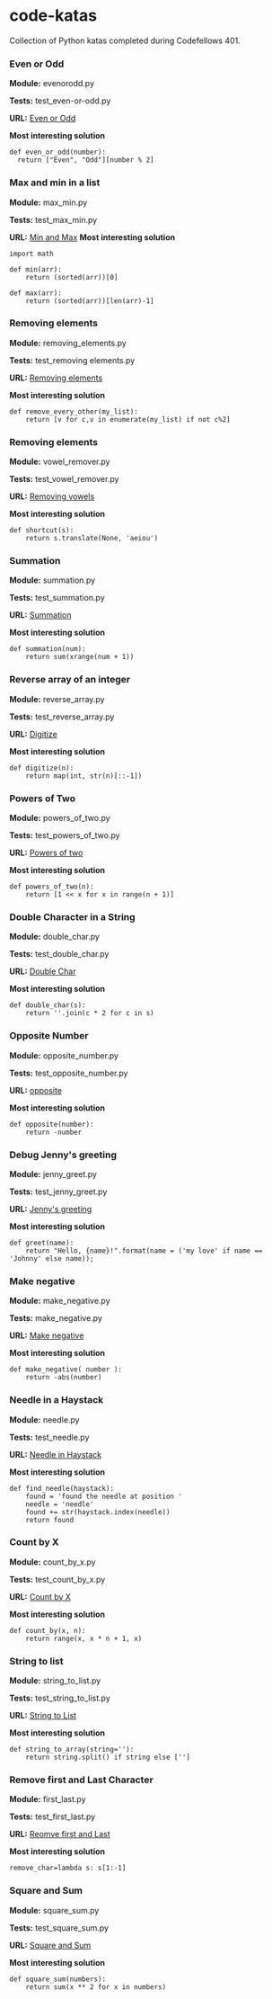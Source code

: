 # code-katas
Collection of Python katas completed during Codefellows 401.

### Even or Odd
**Module:** evenorodd.py

**Tests:** test_even-or-odd.py

**URL:** [Even or Odd](https://www.cyodewars.com/kata/53da3dbb4a5168369a0000fe/train/python)

**Most interesting solution**
```
def even_or_odd(number):
  return ["Even", "Odd"][number % 2]
```


### Max and min in a list
**Module:** max_min.py

**Tests:** test_max_min.py

**URL:** [Min and Max](https://www.codewars.com/kata/find-maximum-and-minimum-values-of-a-list)
**Most interesting solution**
```
import math

def min(arr):
    return (sorted(arr))[0]

def max(arr):
    return (sorted(arr))[len(arr)-1]
```


### Removing elements
**Module:** removing_elements.py

**Tests:** test_removing elements.py

**URL:** [Removing elements](https://www.codewars.com/kata/removing-elements/python)

**Most interesting solution**
```
def remove_every_other(my_list):
    return [v for c,v in enumerate(my_list) if not c%2]
```


### Removing elements
**Module:** vowel_remover.py

**Tests:** test_vowel_remover.py

**URL:** [Removing vowels](https://www.codewars.com/kata/vowel-remover/train/python)

**Most interesting solution**
```
def shortcut(s):
    return s.translate(None, 'aeiou')
```


### Summation
**Module:** summation.py

**Tests:** test_summation.py

**URL:** [Summation](https://www.codewars.com/kata/grasshopper-summation/train/python)

**Most interesting solution**
```
def summation(num):
    return sum(xrange(num + 1))
```


### Reverse array of an integer
**Module:** reverse_array.py

**Tests:** test_reverse_array.py

**URL:** [Digitize](https://www.codewars.com/kata/convert-number-to-reversed-array-of-digits/train/python)

**Most interesting solution**
```
def digitize(n):
    return map(int, str(n)[::-1])
```


### Powers of Two
**Module:** powers_of_two.py

**Tests:** test_powers_of_two.py

**URL:** [Powers of two](https://www.codewars.com/kata/57a083a57cb1f31db7000028/train/python)

**Most interesting solution**
```
def powers_of_two(n):
    return [1 << x for x in range(n + 1)]
```


### Double Character in a String
**Module:** double_char.py

**Tests:** test_double_char.py

**URL:** [Double Char](https://www.codewars.com/kata/double-char/train/python)

**Most interesting solution**
```
def double_char(s):
    return ''.join(c * 2 for c in s)
```


### Opposite Number
**Module:** opposite_number.py

**Tests:** test_opposite_number.py

**URL:** [opposite](https://www.codewars.com/kata/opposite-number/train/python)

**Most interesting solution**
```
def opposite(number):
    return -number
```


### Debug Jenny's greeting
**Module:** jenny_greet.py

**Tests:** test_jenny_greet.py

**URL:** [Jenny's greeting](https://www.codewars.com/kata/jennys-secret-message/train/python)

**Most interesting solution**
```
def greet(name):
    return "Hello, {name}!".format(name = ('my love' if name == 'Johnny' else name));
```

### Make negative
**Module:** make_negative.py

**Tests:** make_negative.py

**URL:** [Make negative](https://www.codewars.com/kata/return-negative/train/python)

**Most interesting solution**
```
def make_negative( number ):
    return -abs(number)
```

### Needle in a Haystack
**Module:** needle.py

**Tests:** test_needle.py

**URL:** [Needle in Haystack](https://www.codewars.com/kata/a-needle-in-the-haystack/train/python)

**Most interesting solution**
```
def find_needle(haystack):
    found = 'found the needle at position '
    needle = 'needle'
    found += str(haystack.index(needle))
    return found
```

### Count by X
**Module:** count_by_x.py

**Tests:** test_count_by_x.py

**URL:** [Count by X](https://www.codewars.com/kata/count-by-x/train/python)

**Most interesting solution**
```
def count_by(x, n):
    return range(x, x * n + 1, x)
```

### String to list
**Module:** string_to_list.py

**Tests:** test_string_to_list.py

**URL:** [String to List](https://www.codewars.com/kata/convert-a-string-to-an-array/train/python)

**Most interesting solution**
```
def string_to_array(string=''):
    return string.split() if string else ['']
```

### Remove first and Last Character
**Module:** first_last.py

**Tests:** test_first_last.py

**URL:** [Reomve first and Last](https://www.codewars.com/kata/remove-first-and-last-character/train/python)

**Most interesting solution**
```
remove_char=lambda s: s[1:-1]
```

### Square and Sum
**Module:** square_sum.py

**Tests:** test_square_sum.py

**URL:** [Square and Sum](https://www.codewars.com/kata/square-n-sum/train/python)

**Most interesting solution**
```
def square_sum(numbers):
    return sum(x ** 2 for x in numbers)
```